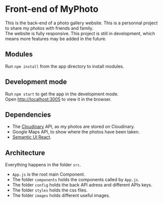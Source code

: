 # Front-end of MyPhoto

This is the back-end of a photo gallery website. 
This is a personnal project to share my photos with friends and family. <br>
The website is fully responsive. 
This project is still in development, which means more features may be added in the future.

## Modules

Run `npm install` from the app directory to install modules.

## Development mode

Run `npm start` to get the app in the development mode.<br>
Open [http://localhost:3005](http://localhost:3005) to view it in the browser.

## Dependencies

- The [Cloudinary](https://cloudinary.com/documentation/solution_overview) API, as my photos are stored on Cloudinary. 
- Google Maps API, to show where the photos have been taken.
- [Semantic UI React](https://react.semantic-ui.com).

## Architecture

Everything happens in the folder `src`.
- `App.js` is the root main Component.
- The folder `components` holds the components called by `App.js`.
- The folder `config` holds the back API adress and different APIs keys. 
- The folder `styles` holds the css files.
- The folder `images` holds different useful images.
